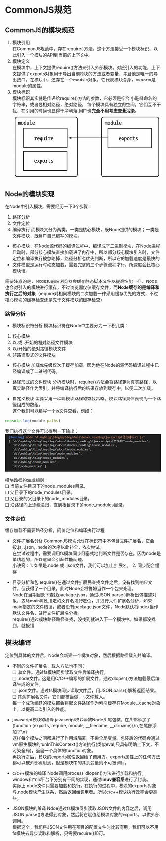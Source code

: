 # CommonJS规范

## CommonJS的模块规范

1. 模块引用<br/>
在CommonJS规范中，存在require()方法，这个方法接受一个模块标识，以此引入一个模块的API到当前的上下文中。
2. 模块定义<br/>
在模块中，上下文提供require()方法来引入外部模块。对应引入的功能，上下文提供了exports对象用于导出当前模块的方法或者变量，并且他是唯一的导出接口。在模块中，还存在一个module对象，它代表模块自身，exports是module的属性。
3. 模块标识<br/>
模块标识其实就是传递给require()方法的参数，它必须是符合 小驼峰命名的字符串，或者是相对路径，绝对路径。
每个模块具有独立的空间，它们互不干扰，在引用的时候也显得干净利落,用户也**完全不用考虑变量污染**。
![avatar](./require_module.jpeg)

## Node的模块实现

在Node中引入模块，需要经历一下3个步骤：<br/>
1. 路径分析
2. 文件定位
3. 编译执行
而模块又分为两类，一类是核心模块，既Node提供的模块；一类是文件模块，既用户自己编写的模块。
- 核心模块，在Node源代码的编译过程中，编译成了二进制模块，在Node进程启动时，部分核心模块直接加载进了内存中，所以部分核心模块引入时，文件定位和编译执行被忽略掉，路径分析也优先判断，所以它的加载速度是最快的
- 文件模型是运行时动态加载，需要完整的三个步骤流程才行，所速度会比核心模块慢。

需要注意的是，Node和前端浏览器会缓存静态脚本文件以提高性能一样，Node也会对引入的模块进行缓存，不过浏览器仅仅缓存文件，而**Node缓存的是编译和执行之后的对象**（require对相同模块的二次加载一律采用缓存优先的方式，不过核心模块的缓存检查还是先于文件模块的缓存检查）

### 路径分析
- 模块标识符分析
模块标识符在Node中主要分为一下积几类：
1. 核心模块
2. 以.或..开始的相对路径文件模块
3. 以/开始的绝对路径模块文件
4. 非路径形式的文件模块

- 核心模块
加载优先级仅次于缓存加载，因为他在Node的源代码编译过程中已经编译成了二进制代码。

- 路径形式的文件模块
分析模块时，require()方法会将路径转为真实路径，以真实路径作为索引，并将编译执行后的结果存放到缓存中，以便二次加载。

- 自定义模块
主要采用一种叫模块路径的查找策略，模块路径具体表现为一个路径组成的数组。<br/>
这个我们可以编写一个js文件查看，例如：<br/>
```js
console.log(module.paths)
```
我们执行这个文件可以得到一下输出：<br/>
![avatar](./module.png)

模块路径的生成规则：<br/>
❑ 当前文件目录下的node_modules目录。<br/>
❑ 父目录下的node_modules目录。<br/>
❑ 父目录的父目录下的node_modules目录。<br/>
❑ 沿路径向上逐级递归，直到根目录下的node_modules目录。<br/>

### 文件定位
缓存加载不需要路径分析，问价定位和编译执行过程
- 文件扩展名分析
CommonJS模块允许在标识符中不包含文件扩展名，它会按.js, .json, .node的次序以此补全，依次尝试。<br/>
在尝试过程中，需要调用fs模块同步阻塞式地判断文件是否存在。因为node是单线程的，所以这里会引起性能问题。<br/>
小诀窍：1. 如果是.node 或 .json文件，我们可以加上扩展名。 2. 同步配合缓存

- 目录分析和包
require()在通过文件扩展民查找文件之后，没有找到响应文件，但获得了一个目录，此时Node会将鲁姆当作一个包来处理。<br/>
Node在当期目录下查找package.json，通过JSON.parse()解析出包描述对象，去除main属性指定的文件名进行定位，并进行文件扩展名分析，如果main指定的文件错误，或者没有package.json文件，Node默认将index当作默认文件名，进行文件扩展名分析。<br/>
require()通过模块路径路径查找，没找到就进入下一个模块中。如果都没找到，就报错


## 模块编译
定位到具体的文件后，Node会新建一个模块对象，然后根据路径载入并编译。<br/>
- 不同的文件扩展名，载入方法也不同：<br/>
❑ .js文件。通过fs模块同步读取文件后编译执行。<br/>
❑ .node文件。这是用C/C++编写的扩展文件，通过dlopen()方法加载最后编译生成的文件。<br/>
❑ .json文件。通过fs模块同步读取文件后，用JSON.parse()解析返回结果。<br/>
❑ 其余扩展名文件。它们都被当做．js文件载入。<br/>
每一个成功编译的模块都会将起文件路径作为索引缓存在Module._cache对象上，以提高二次引入的性能。

- javascript模块的编译
javascript模块会被Node头尾包装，在头部添加了(function (exports, require, module, __filename, __dirname){\n,在尾部添加了\n}<br/>
这样每个模块之间都进行了作用域隔离，不染全局变量。包装后的代码会通过vm原生模块的runInThisContext()方法执行(类似eval,只具有明确上下文，不污染全局)，返回一个具体的function对象。<br/>
再执行之后，模块的exports属性返回给了调用方。exports属性上的任何方法都可以被外部调用到，但是模块中的其余变量则不可被调用。

- c/c++模块的编译
Node调用process_dlopen()方法进行加载和执行。window和*nix平台下分别有不同的实现，通过**linuv兼容层**进行了封装。<br/>
实际上.node文件只需要加载和执行。在执行的过程中，模块的exports对象与.node模块产生联系，然后返回给调用者。所以c/c++模块执行效率会更高些。

- JSON模块的编译
Ndoe通过fs模块同步读取JSON文件的内容之后，调用JSON.parse()方法得到对象，然后将它赋值给模块对象的exports，以供外部调用。<br/>
根据这个，我们将JSON文件用在项目的配置文件时比较有用，我们可以不用fs模块去异步读取和解析，只需要require()即可。

